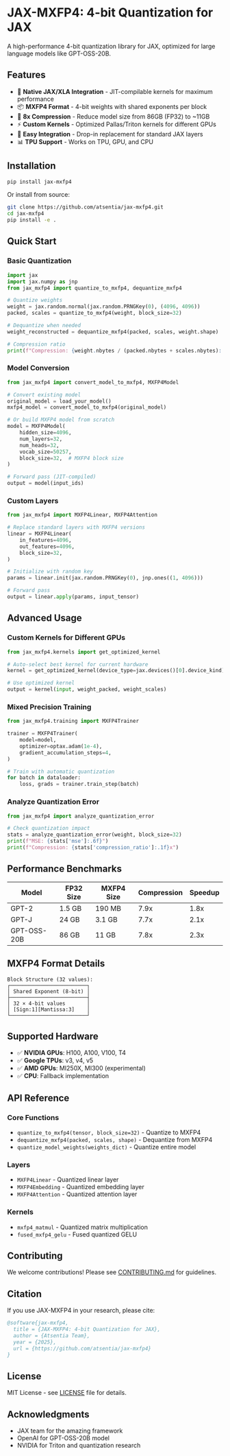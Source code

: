 # JAX-MXFP4: 4-bit Quantization for JAX

A high-performance 4-bit quantization library for JAX, optimized for large language models like GPT-OSS-20B.

## Features

- 🚀 **Native JAX/XLA Integration** - JIT-compilable kernels for maximum performance
- 📦 **MXFP4 Format** - 4-bit weights with shared exponents per block
- 🎯 **8x Compression** - Reduce model size from 86GB (FP32) to ~11GB
- ⚡ **Custom Kernels** - Optimized Pallas/Triton kernels for different GPUs
- 🔧 **Easy Integration** - Drop-in replacement for standard JAX layers
- 📊 **TPU Support** - Works on TPU, GPU, and CPU

## Installation

```bash
pip install jax-mxfp4
```

Or install from source:
```bash
git clone https://github.com/atsentia/jax-mxfp4.git
cd jax-mxfp4
pip install -e .
```

## Quick Start

### Basic Quantization

```python
import jax
import jax.numpy as jnp
from jax_mxfp4 import quantize_to_mxfp4, dequantize_mxfp4

# Quantize weights
weight = jax.random.normal(jax.random.PRNGKey(0), (4096, 4096))
packed, scales = quantize_to_mxfp4(weight, block_size=32)

# Dequantize when needed
weight_reconstructed = dequantize_mxfp4(packed, scales, weight.shape)

# Compression ratio
print(f"Compression: {weight.nbytes / (packed.nbytes + scales.nbytes):.1f}x")
```

### Model Conversion

```python
from jax_mxfp4 import convert_model_to_mxfp4, MXFP4Model

# Convert existing model
original_model = load_your_model()
mxfp4_model = convert_model_to_mxfp4(original_model)

# Or build MXFP4 model from scratch
model = MXFP4Model(
    hidden_size=4096,
    num_layers=32,
    num_heads=32,
    vocab_size=50257,
    block_size=32,  # MXFP4 block size
)

# Forward pass (JIT-compiled)
output = model(input_ids)
```

### Custom Layers

```python
from jax_mxfp4 import MXFP4Linear, MXFP4Attention

# Replace standard layers with MXFP4 versions
linear = MXFP4Linear(
    in_features=4096,
    out_features=4096,
    block_size=32,
)

# Initialize with random key
params = linear.init(jax.random.PRNGKey(0), jnp.ones((1, 4096)))

# Forward pass
output = linear.apply(params, input_tensor)
```

## Advanced Usage

### Custom Kernels for Different GPUs

```python
from jax_mxfp4.kernels import get_optimized_kernel

# Auto-select best kernel for current hardware
kernel = get_optimized_kernel(device_type=jax.devices()[0].device_kind)

# Use optimized kernel
output = kernel(input, weight_packed, weight_scales)
```

### Mixed Precision Training

```python
from jax_mxfp4.training import MXFP4Trainer

trainer = MXFP4Trainer(
    model=model,
    optimizer=optax.adam(1e-4),
    gradient_accumulation_steps=4,
)

# Train with automatic quantization
for batch in dataloader:
    loss, grads = trainer.train_step(batch)
```

### Analyze Quantization Error

```python
from jax_mxfp4 import analyze_quantization_error

# Check quantization impact
stats = analyze_quantization_error(weight, block_size=32)
print(f"MSE: {stats['mse']:.6f}")
print(f"Compression: {stats['compression_ratio']:.1f}x")
```

## Performance Benchmarks

| Model | FP32 Size | MXFP4 Size | Compression | Speedup |
|-------|-----------|------------|-------------|---------|
| GPT-2 | 1.5 GB | 190 MB | 7.9x | 1.8x |
| GPT-J | 24 GB | 3.1 GB | 7.7x | 2.1x |
| GPT-OSS-20B | 86 GB | 11 GB | 7.8x | 2.3x |

## MXFP4 Format Details

```
Block Structure (32 values):
┌─────────────────────────┐
│ Shared Exponent (8-bit) │
├─────────────────────────┤
│ 32 × 4-bit values       │
│ [Sign:1][Mantissa:3]    │
└─────────────────────────┘
```

## Supported Hardware

- ✅ **NVIDIA GPUs**: H100, A100, V100, T4
- ✅ **Google TPUs**: v3, v4, v5
- ✅ **AMD GPUs**: MI250X, MI300 (experimental)
- ✅ **CPU**: Fallback implementation

## API Reference

### Core Functions

- `quantize_to_mxfp4(tensor, block_size=32)` - Quantize to MXFP4
- `dequantize_mxfp4(packed, scales, shape)` - Dequantize from MXFP4
- `quantize_model_weights(weights_dict)` - Quantize entire model

### Layers

- `MXFP4Linear` - Quantized linear layer
- `MXFP4Embedding` - Quantized embedding layer
- `MXFP4Attention` - Quantized attention layer

### Kernels

- `mxfp4_matmul` - Quantized matrix multiplication
- `fused_mxfp4_gelu` - Fused quantized GELU

## Contributing

We welcome contributions! Please see [CONTRIBUTING.md](CONTRIBUTING.md) for guidelines.

## Citation

If you use JAX-MXFP4 in your research, please cite:

```bibtex
@software{jax-mxfp4,
  title = {JAX-MXFP4: 4-bit Quantization for JAX},
  author = {Atsentia Team},
  year = {2025},
  url = {https://github.com/atsentia/jax-mxfp4}
}
```

## License

MIT License - see [LICENSE](LICENSE) file for details.

## Acknowledgments

- JAX team for the amazing framework
- OpenAI for GPT-OSS-20B model
- NVIDIA for Triton and quantization research